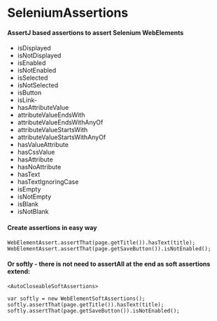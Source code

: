 # SeleniumAssertions
#### AssertJ based assertions to assert Selenium WebElements

- isDisplayed
- isNotDisplayed
- isEnabled
- isNotEnabled
- isSelected
- isNotSelected
- isButton
- isLink- 
- hasAttributeValue
- attributeValueEndsWith
- attributeValueEndsWithAnyOf
- attributeValueStartsWith
- attributeValueStartsWithAnyOf
- hasValueAttribute
- hasCssValue
- hasAttribute
- hasNoAttribute
- hasText
- hasTextIgnoringCase
- isEmpty
- isNotEmpty
- isBlank
- isNotBlank


#### Create assertions in easy way
```
WebElementAssert.assertThat(page.getTitle()).hasText(title);
WebElementAssert.assertThat(page.getSaveButton()).isNotEnabled();
```

#### Or softly - there is not need to assertAll at the end as soft assertions extend: 
`<AutoCloseableSoftAssertions>`
```
var softly = new WebElementSoftAssertions();
softly.assertThat(page.getTitle()).hasText(title);
softly.assertThat(page.getSaveButton()).isNotEnabled();
```
